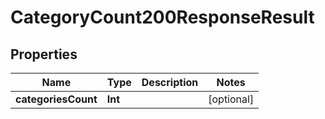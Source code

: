 

# CategoryCount200ResponseResult


## Properties

Name | Type | Description | Notes
------------ | ------------- | ------------- | -------------
**categoriesCount** | **Int** |  |  [optional]



